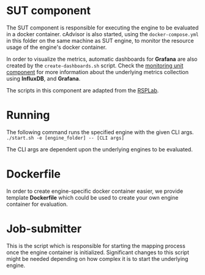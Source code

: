 # SUT component

The SUT component is responsible for executing the engine to be evaluated 
in a docker container. cAdvisor is also started, using the `docker-compose.yml` in this folder on the same machine as SUT engine, to 
monitor the resource usage of the engine's docker container. 

In order to visualize the metrics, automatic dashboards for **Grafana** are
also created by the `create-dashboards.sh` script.
Check the [monitoring unit component](../collector/README.md) for more 
information about the underlying metrics collection using **InfluxDB**, and 
**Grafana**. 

The scripts in this component are adapted from the 
[RSPLab](https://github.com/streamreasoning/rsplab).



# Running 
The following command runs the specified engine with the given CLI args.  
`./start.sh -e [engine_folder] -- [CLI args]`

The CLI args are dependent upon the underlying engines to be evaluated.  


# Dockerfile

In order to create engine-specific docker container easier, we provide 
template **Dockerfile** which could be used to create your own 
engine container for evaluation.


# Job-submitter 

This is the script which is responsible for starting the mapping process 
once the engine container is initialized. Significant changes to this 
script might be needed depending on how complex it is to start the 
underlying engine.


